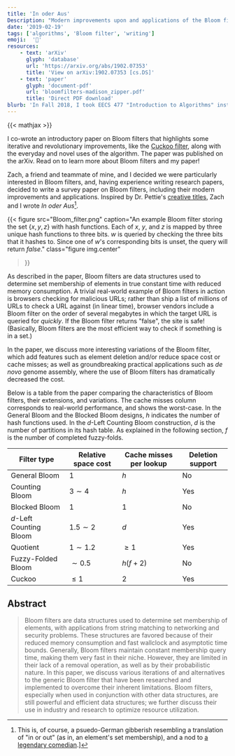 ```yaml
---
title: 'In oder Aus'
Description: "Modern improvements upon and applications of the Bloom filter"
date: '2019-02-19'
tags: ['algorithms', 'Bloom filter', 'writing']
emoji:  '🧮'
resources:
    - text: 'arXiv'
      glyph: 'database'
      url: 'https://arxiv.org/abs/1902.07353'
      title: 'View on arXiv:1902.07353 [cs.DS]'
    - text: 'paper'
      glyph: 'document-pdf'
      url: 'bloomfilters-madison_zipper.pdf'
      title: 'Direct PDF download'
blurb: 'In Fall 2018, I took EECS 477 "Introduction to Algorithms" instructed by Dr. Seth Pettie.  The course had an extra credit assignment, for which students could create their own project and choose their own topic to do something related to algorithms about.'
---
```


{{< mathjax >}}

I co-wrote an introductory paper on Bloom filters that highlights some iterative and revolutionary improvements, like the [Cuckoo filter](https://www.cs.cmu.edu/~dga/papers/cuckoo-conext2014.pdf), along with the everyday and novel uses of the algorithm. The paper was published on the arXiv. Read on to learn more about Bloom filters and my paper!

Zach, a friend and teammate of mine, and I decided we were particularly interested in Bloom filters, and, having experience writing research papers, decided to write a survey paper on Bloom filters, including their modern improvements and applications. Inspired by Dr. Pettie's [creative titles](https://ieeexplore.ieee.org/abstract/document/6979047), Zach and I wrote _In oder Aus_[^name].

[^name]: This is, of course, a psuedo-German gibberish resembling a translation of "in or out" (as in, an element's set membership), and a nod to [a legendary comedian](https://www.youtube.com/watch?v=r2lKq794fII).]

{{< figure
    src="Bloom_filter.png"
    caption="An example Bloom filter storing the set $\lbrace x,y,z\rbrace$ with hash functions. Each of $x$, $y$, and $z$ is mapped by three unique hash functions to three bits. $w$ is queried by checking the three bits that it hashes to. Since one of $w$'s corresponding bits is unset, the query will return _false_."
    class="figure img.center"
>}}

As described in the paper, Bloom filters are data structures used to determine set membership of elements in true constant time with reduced memory consumption. A trivial real-world example of Bloom filters in action is browsers checking for malicious URLs; rather than ship a list of millions of URLs to check a URL against (in linear time), browser vendors include a Bloom filter on the order of several megabytes in which the target URL is queried for _quickly_. If the Bloom filter returns "false", the site is safe! (Basically, Bloom filters are the most efficient way to check if something is in a set.)


In the paper, we discuss more interesting variations of the Bloom filter, which add features such as element deletion and/or reduce space cost or cache misses; as well as groundbreaking practical applications such as _de novo_ genome assembly, where the use of Bloom filters has dramatically decreased the cost.

Below is a table from the paper comparing the characteristics of Bloom filters, their extensions, and variations. The cache misses column corresponds to real-world performance, and shows the worst-case. In the General Bloom and the Blocked Bloom designs, $h$ indicates the number of hash functions used. In the $d$-Left Counting Bloom construction, $d$ is the number of partitions in its hash table. As explained in the following section, $f$ is the number of completed fuzzy-folds.

Filter type                | Relative space cost                 | Cache misses per lookup         | Deletion support
----------------------     | ----------------------------        | --------------------------      | ----------------
General Bloom              | 1                           		 | $h$                             | No
Counting Bloom             | $3\sim 4$              			 | $h$                             | Yes
Blocked Bloom              | $1$                           		 | 1                               | No
$d$-Left Counting Bloom    | $1.5\sim 2$            			 | $d$                             | Yes
Quotient                   | $1\sim 1.2$            			 | $\geq 1$                        | Yes
Fuzzy-Folded Bloom         | $\sim 0.5$                    		 | $h(f+2)$                        | No
Cuckoo                     | $\leq 1$                      		 | 2                               | Yes



## Abstract

> Bloom filters are data structures used to determine set membership of elements, with applications from string matching to networking and security problems. These structures are favored because of their reduced memory consumption and fast wallclock and asymptotic time bounds. Generally, Bloom filters maintain constant membership query time, making them very fast in their niche. However, they are limited in their lack of a removal operation, as well as by their probabilistic nature. In this paper, we discuss various iterations of and alternatives to the generic Bloom filter that have been researched and implemented to overcome their inherent limitations.
Bloom filters, especially when used in conjunction with other data structures, are still powerful and efficient data structures; we further discuss their use in industry and research to optimize resource utilization.
